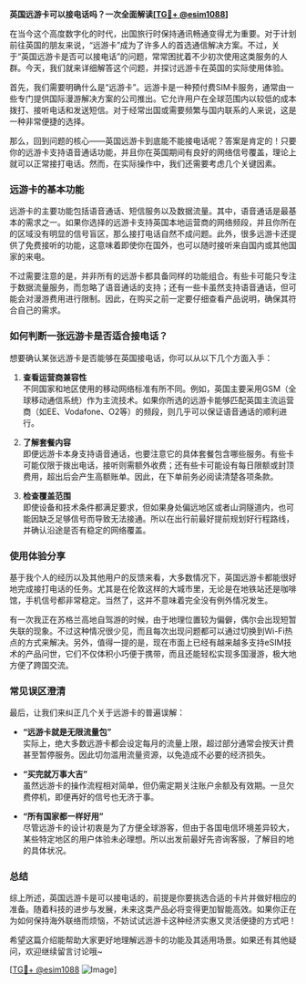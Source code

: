 **英国远游卡可以接电话吗？一次全面解读[[TG💪+ @esim1088](https://t.me/s/esim1088)]**

在当今这个高度数字化的时代，出国旅行时保持通讯畅通变得尤为重要。对于计划前往英国的朋友来说，“远游卡”成为了许多人的首选通信解决方案。不过，关于“英国远游卡是否可以接电话”的问题，常常困扰着不少初次使用这类服务的人群。今天，我们就来详细解答这个问题，并探讨远游卡在英国的实际使用体验。

首先，我们需要明确什么是“远游卡”。远游卡是一种预付费SIM卡服务，通常由一些专门提供国际漫游解决方案的公司推出。它允许用户在全球范围内以较低的成本拨打、接听电话和发送短信。对于经常出国或需要频繁与国内联系的人来说，这是一种非常便捷的选择。

那么，回到问题的核心——英国远游卡到底能不能接电话呢？答案是肯定的！只要你的远游卡支持语音通话功能，并且你在英国期间有良好的网络信号覆盖，理论上就可以正常接打电话。然而，在实际操作中，我们还需要考虑几个关键因素。

### **远游卡的基本功能**

远游卡的主要功能包括语音通话、短信服务以及数据流量。其中，语音通话是最基本的需求之一。如果你选择的远游卡支持英国本地运营商的网络频段，并且你所在的区域没有明显的信号盲区，那么接打电话自然不成问题。此外，很多远游卡还提供了免费接听的功能，这意味着即使你在国外，也可以随时接听来自国内或其他国家的来电。

不过需要注意的是，并非所有的远游卡都具备同样的功能组合。有些卡可能只专注于数据流量服务，而忽略了语音通话的支持；还有一些卡虽然支持语音通话，但可能会对漫游费用进行限制。因此，在购买之前一定要仔细查看产品说明，确保其符合自己的需求。

### **如何判断一张远游卡是否适合接电话？**

想要确认某张远游卡是否能够在英国接电话，你可以从以下几个方面入手：

1. **查看运营商兼容性**  
   不同国家和地区使用的移动网络标准有所不同。例如，英国主要采用GSM（全球移动通信系统）作为主流技术。如果你所选的远游卡能够匹配英国主流运营商（如EE、Vodafone、O2等）的频段，则几乎可以保证语音通话的顺利进行。

2. **了解套餐内容**  
   即便远游卡本身支持语音通话，也要注意它的具体套餐包含哪些服务。有些卡可能仅限于拨出电话，接听则需额外收费；还有些卡可能设有每日限额或封顶费用，超出后会产生高额账单。因此，在下单前务必阅读清楚各项条款。

3. **检查覆盖范围**  
   即使设备和技术条件都满足要求，但如果身处偏远地区或者山洞隧道内，也可能因缺乏足够信号而导致无法接通。所以在出行前最好提前规划好行程路线，并确认沿途是否有稳定的网络覆盖。

### **使用体验分享**

基于我个人的经历以及其他用户的反馈来看，大多数情况下，英国远游卡都能很好地完成接打电话的任务。尤其是在伦敦这样的大城市里，无论是在地铁站还是咖啡馆，手机信号都非常稳定。当然了，这并不意味着完全没有例外情况发生。

有一次我正在苏格兰高地自驾游的时候，由于地理位置较为偏僻，偶尔会出现短暂失联的现象。不过这种情况很少见，而且每次出现问题都可以通过切换到Wi-Fi热点的方式来解决。另外，值得一提的是，现在市面上已经有越来越多支持eSIM技术的产品问世，它们不仅体积小巧便于携带，而且还能轻松实现多国漫游，极大地方便了跨国交流。

### **常见误区澄清**

最后，让我们来纠正几个关于远游卡的普遍误解：

- **“远游卡就是无限流量包”**  
  实际上，绝大多数远游卡都会设定每月的流量上限，超过部分通常会按天计费甚至暂停服务。因此切勿滥用流量资源，以免造成不必要的经济损失。

- **“买完就万事大吉”**  
  虽然远游卡的操作流程相对简单，但仍需定期关注账户余额及有效期。一旦欠费停机，即便再好的信号也无济于事。

- **“所有国家都一样好用”**  
  尽管远游卡的设计初衷是为了方便全球游客，但由于各国电信环境差异较大，某些特定地区的用户体验未必理想。所以出发前最好先咨询客服，了解目的地的具体状况。

### **总结**

综上所述，英国远游卡是可以接电话的，前提是你要挑选合适的卡片并做好相应的准备。随着科技的进步与发展，未来这类产品必将变得更加智能高效。如果你正在为如何保持海外联络而烦恼，不妨试试远游卡这种经济实惠又灵活便捷的方式吧！

希望这篇介绍能帮助大家更好地理解远游卡的功能及其适用场景。如果还有其他疑问，欢迎继续留言讨论哦~  

[[TG💪+ @esim1088](https://t.me/s/esim1088) ![Image](https://i.postimg.cc/4NQfJmqS/Snipaste-2025-05-13-00-14-12.png)]